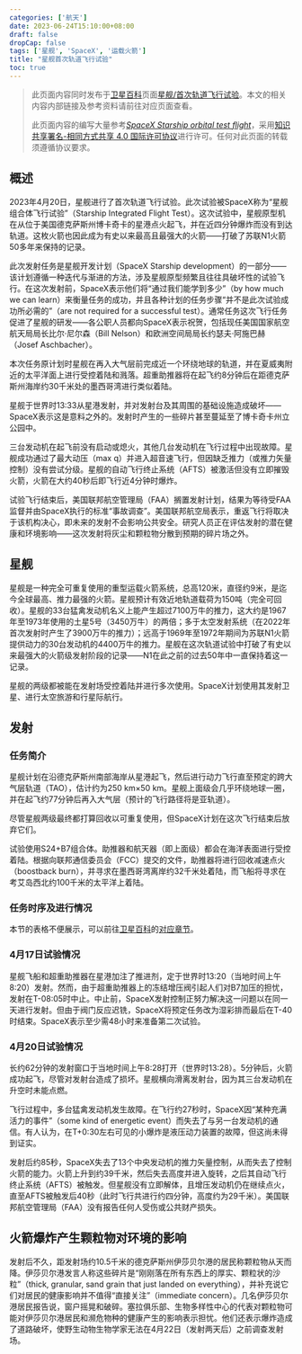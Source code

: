 ```yaml
---
categories: ['航天']
date: 2023-06-24T15:10:00+08:00
draft: false
dropCap: false
tags: ['星舰', 'SpaceX', '运载火箭']
title: "星舰首次轨道飞行试验"
toc: true
---
```


> 此页面内容同时发布于[卫星百科](https://sat.huijiwiki.com/)页面[星舰/首次轨道飞行试验](https://sat.huijiwiki.com/wiki/%E6%98%9F%E8%88%B0/%E9%A6%96%E6%AC%A1%E8%BD%A8%E9%81%93%E9%A3%9E%E8%A1%8C%E8%AF%95%E9%AA%8C/)。本文的相关内容内部链接及参考资料请前往对应页面查看。
> 
> 此页面内容的编写大量参考[_SpaceX Starship orbital test flight_](https://en.wikipedia.org/wiki/en:SpaceX_Starship_orbital_test_flight/)，采用[知识共享署名-相同方式共享 4.0 国际许可协议](https://creativecommons.org/licenses/by-sa/4.0/deed.zh)进行许可。任何对此页面的转载须遵循协议要求。

## 概述

2023年4月20日，星舰进行了首次轨道飞行试验。此次试验被SpaceX称为“星舰组合体飞行试验”（Starship Integrated Flight Test）。这次试验中，星舰原型机在从位于美国德克萨斯州博卡奇卡的星港点火起飞，并在近四分钟爆炸而没有到达轨道。这枚火箭也因此成为有史以来最高且最强大的火箭——打破了苏联N1火箭50多年来保持的记录。

此次发射任务是星舰开发计划（SpaceX Starship development）的一部分——该计划遵循一种迭代与渐进的方法，涉及星舰原型频繁且往往具破坏性的试验飞行。在这次发射前，SpaceX表示他们将“通过我们能学到多少”（by how much we can learn）来衡量任务的成功，并且各种计划的任务步骤“并不是此次试验成功所必需的”（are not required for a successful test）。通常任务这次飞行任务促进了星舰的研发——各公职人员都向SpaceX表示祝贺，包括现任美国国家航空航天局局长比尔·尼尔森（Bill Nelson）和欧洲空间局局长约瑟夫·阿施巴赫（Josef Aschbacher）。

本次任务原计划时星舰在再入大气层前完成近一个环绕地球的轨道，并在夏威夷附近的太平洋面上进行受控着陆和溅落。超重助推器将在起飞约8分钟后在距德克萨斯州海岸约30千米处的墨西哥湾进行类似着陆。

星舰于世界时13:33从星港发射，并对发射台及其周围的基础设施造成破坏——SpaceX表示这是意料之外的。发射时产生的一些碎片甚至蔓延至了博卡奇卡州立公园中。

三台发动机在起飞前没有启动或熄火，其他几台发动机在飞行过程中出现故障。星舰成功通过了最大动压（max q）并进入超音速飞行，但因缺乏推力（或推力矢量控制）没有尝试分级。星舰的自动飞行终止系统（AFTS）被激活但没有立即摧毁火箭，火箭在大约40秒后即飞行近4分钟时爆炸。

试验飞行结束后，美国联邦航空管理局（FAA）搁置发射计划，结果为等待受FAA监督并由SpaceX执行的标准“事故调查”。美国联邦航空局表示，重返飞行将取决于该机构决心，即未来的发射不会影响公共安全。研究人员正在评估发射的潜在健康和环境影响——这次发射将灰尘和颗粒物分散到预期的碎片场之外。

## 星舰

星舰是一种完全可重复使用的重型运载火箭系统，总高120米，直径约9米，是迄今全球最高、推力最强的火箭。星舰预计有效近地轨道载荷为150吨（完全可回收）。星舰的33台猛禽发动机名义上能产生超过7100万牛的推力，这大约是1967年至1973年使用的土星5号（3450万牛）的两倍；多于太空发射系统（在2022年首次发射时产生了3900万牛的推力）；远高于1969年至1972年期间为苏联N1火箭提供动力的30台发动机的4400万牛的推力。星舰在这次轨道试验中打破了有史以来最强大的火箭级发射阶段的记录——N1在此之前的过去50年中一直保持着这一记录。

星舰的两级都被能在发射场受控着陆并进行多次使用。SpaceX计划使用其发射卫星、进行太空旅游和行星际航行。

## 发射

### 任务简介

星舰计划在沿德克萨斯州南部海岸从星港起飞，然后进行动力飞行直至预定的跨大气层轨道（TAO），估计约为250 km×50 km。星舰上面级会几乎环绕地球一圈，并在起飞约77分钟后再入大气层（预计的飞行路径将是亚轨道）。

尽管星舰两级最终都打算回收以可重复使用，但SpaceX计划在这次飞行结束后放弃它们。

试验使用S24+B7组合体。助推器和航天器（即上面级）都会在海洋表面进行受控着陆。根据向联邦通信委员会（FCC）提交的文件，助推器将进行回收减速点火（boostback burn），并寻求在墨西哥湾离岸约32千米处着陆，而飞船将寻求在考艾岛西北约100千米的太平洋上着陆。

### 任务时序及进行情况

本节的表格不便展示，可以前往[卫星百科](https://sat.huijiwiki.com/)的[对应章节](https://sat.huijiwiki.com/wiki/%E6%98%9F%E8%88%B0/%E9%A6%96%E6%AC%A1%E8%BD%A8%E9%81%93%E9%A3%9E%E8%A1%8C%E8%AF%95%E9%AA%8C#%E4%BB%BB%E5%8A%A1%E6%97%B6%E5%BA%8F%E5%8F%8A%E8%BF%9B%E8%A1%8C%E6%83%85%E5%86%B5)。

### 4月17日试验情况

星舰飞船和超重助推器在星港加注了推进剂，定于世界时13:20（当地时间上午8:20）发射。然而，由于超重助推器上的冻结增压阀引起人们对B7加压的担忧，发射在T-08:05时中止。中止前，SpaceX发射控制正努力解决这一问题以在同一天进行发射。但由于阀门反应迟铣，SpaceX将预定任务改为湿彩排而最后在T-40时结束。SpaceX表示至少需48小时来准备第二次试验。

### 4月20日试验情况

长约62分钟的发射窗口于当地时间上午8:28打开（世界时13:28）。5分钟后，火箭成功起飞，尽管对发射台造成了损坏。星舰横向滑离发射台，因为其三台发动机在升空时未能点燃。

飞行过程中，多台猛禽发动机发生故障。在飞行约27秒时，SpaceX因“某种充满活力的事件”（some kind of energetic event）而失去了与另一台发动机的通信。有人认为，在T+0:30左右可见的小爆炸是液压动力装置的故障，但这尚未得到证实。

发射后约85秒，SpaceX失去了13个中央发动机的推力矢量控制，从而失去了控制火箭的能力。火箭上升到约39千米，然后失去高度并进入旋转，之后其自动飞行终止系统（AFTS）被触发。但星舰没有立即解体，且增压发动机仍在继续点火，直至AFTS被触发后40秒（此时飞行共进行约四分钟，高度约为29千米）。美国联邦航空管理局（FAA）没有报告任何人受伤或公共财产损失。

## 火箭爆炸产生颗粒物对环境的影响

发射后不久，距发射场约10.5千米的德克萨斯州伊莎贝尔港的居民称颗粒物从天而降。伊莎贝尔港发言人称这些碎片是“刚刚落在所有东西上的厚实、颗粒状的沙粒”（thick, granular, sand grain that just landed on everything），并补充说它们对居民的健康影响并不值得“直接关注”（immediate concern）。几名伊莎贝尔港居民报告说，窗户摇晃和破碎。塞拉俱乐部、生物多样性中心的代表对颗粒物可能对伊莎贝尔港居民和濒危物种的健康产生的影响表示担忧。他们还表示爆炸造成了道路破坏，使野生动物生物学家无法在4月22日（发射两天后）之前调查发射场。